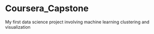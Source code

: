 # Coursera_Capstone
My first data science project involving machine learning clustering and visualization
